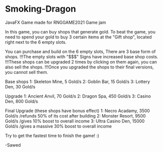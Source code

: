 # Smoking-Dragon
JavaFX Game made for RNGGAME2021 Game jam

In this game, you can buy shops that generate gold.
To beat the game, you need to spend your gold to buy 3 certain items at the "Gift shop", 
located right next to the 6 empty slots.

You can purchase and build on the 6 empty slots, There are 3 base form of shops.
!!!The empty slots with "$$$" Signs have increased base shop costs.
!!!These shops can be upgraded 2 times by clicking on them again, you can also sell the shops.
!!!Once you upgraded the shops to their final versions, you cannot sell them.

Base shops
1: Skeleton Mine, 5 Gold/s
2: Goblin Bar, 15 Gold/s
3: Lottery Den, 30 Gold/s

Upgrade 
1: Ancient Anvil, 70 Gold/s
2: Dragon Spa, 450 Gold/s
3: Casino Den, 800 Gold/s

Final Upgrade (these shops have bonus effect)
1: Necro Acadamy, 3500 Gold/s /refunds 50% of its cost after building
2: Monster Resort, 9500 Gold/s /gives 10% boost to overall income
3: Ultra Casino Den, 15000 Gold/s /gives a massive 30% boost to overall income

Try to get the fastest time to finish the game! :)

-Sawed


